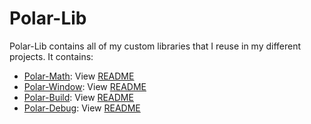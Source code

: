# Polar-Lib

Polar-Lib contains all of my custom libraries that I reuse in my different projects. It contains:

+ [Polar-Math](Include/Polar-Math/): View [README](Include/Polar-Math/README.md)
+ [Polar-Window](Include/Polar-Window/): View [README](Include/Polar-Window/README.md)
+ [Polar-Build](Include/Polar-Build/): View [README](Include/Polar-Build/README.md)
+ [Polar-Debug](Include/Polar-Debug/): View [README](Include/Polar-Debug/README.md)